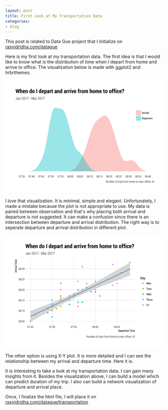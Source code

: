 ```yaml
---
layout: post
title: First Look at My Transportation Data
categories:
- blog
---
```


This post is related to Data Gue project that I initialize on [rasyidridha.com/datague](http://rasyidridha.com/datague)

Here is my first look at my transportation data. The first idea is that I would like to know what is the distribution of time when I depart from home and arrive to office. The visualization below is made with ggplot2 and hrbrthemes. 

![First plot](/images/dep-arr-1.png)

I love that visualization. It is minimal, simple and elegant. Unfortunately, I made a mistake because the plot is not appropriate to use. My data is paired between observation and that's why placing both arrival and departure is not suggested. It can make a confusion since there is an intersection between departure and arrival distribution. The right way is to seperate departure and arrival distribution in different plot.

![Second plot](/images/dep-arr-2-1.png)

The other option is using X-Y plot. It is more detailed and I can see the relationship between my arrival and departure time. Here it is.

It is interesting to take a look at my transportation data. I can gain many insights from it. Besides the visualization above, I can build a model which can predict duration of my trip. I also can build a network visualization of departure and arrival place.

Once, I finalize the html file, I will place it on [rasyidridha.com/datague/transportation](http://rasyidridha.com/datague/transportation)








